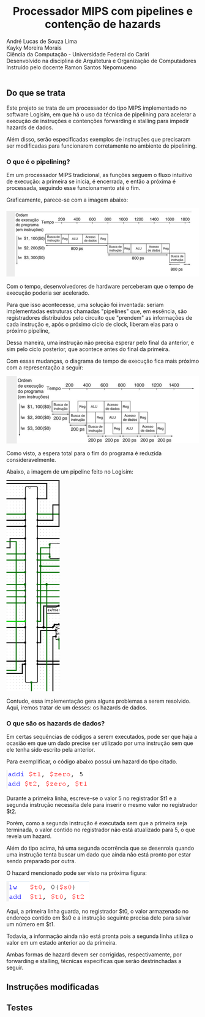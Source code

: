 <h1 style='text-align: center'>Processador MIPS com pipelines e contenção de hazards</h1>

André Lucas de Souza Lima <br>
Kayky Moreira Morais <br>
Ciência da Computação - Universidade Federal do Cariri <br>
Desenvolvido na disciplina de Arquitetura e Organização de Computadores <br>
Instruído pelo docente Ramon Santos Nepomuceno <br><br>

<h2>Do que se trata</h2>

Este projeto se trata de um processador do tipo MIPS implementado no software Logisim, em que há o uso da técnica de pipelining para acelerar a execução de instruções e contenções forwarding e stalling para impedir hazards de dados.

Além disso, serão especificadas exemplos de instruções que precisaram ser modificadas para funcionarem corretamente no ambiente de pipelining.

<h3>O que é o pipelining?</h3>

Em um processador MIPS tradicional, as funções seguem o fluxo intuitivo de execução: a primeira se inicia, é encerrada, e então a próxima é processada, seguindo esse funcionamento até o fim.

Graficamente, parece-se com a imagem abaixo:

![representação de instruções sem pipeline](./Imgs/instrucoes-sem-pipeline.png)

Com o tempo, desenvolvedores de hardware perceberam que o tempo de execução poderia ser acelerado.

Para que isso acontecesse, uma solução foi inventada: seriam implementadas estruturas chamadas "pipelines" que, em essência, são registradores distribuidos pelo circuito que "prendem" as informações de cada instrução e, após o próximo ciclo de clock, liberam elas para o próximo pipeline,

Dessa maneira, uma instrução não precisa esperar pelo final da anterior, e sim pelo ciclo posterior, que acontece antes do final da primeira.

Com essas mudanças, o diagrama de tempo de execução fica mais próximo com a representação a seguir:

![representação de instruções com pipeline](./Imgs/instrucoes-com-pipeline.png)

Como visto, a espera total para o fim do programa é reduzida consideravelmente.

Abaixo, a imagem de um pipeline feito no Logisim:

![pipeline em logisim](./Imgs/pipeline.png)

Contudo, essa implementação gera alguns problemas a serem resolvido. Aqui, iremos tratar de um desses: os hazards de dados.

<h3>O que são os hazards de dados?</h3>

Em certas sequências de códigos a serem executados, pode ser que haja a ocasião em que um dado precise ser utilizado por uma instrução sem que ele tenha sido escrito pela anterior. 

Para exemplificar, o código abaixo possui um hazard do tipo citado.

![hazard de primeiro tipo](./Imgs/hazard-tipo1.png)

Durante a primeira linha, escreve-se o valor 5 no registrador $t1 e a segunda instrução necessita dele para inserir o mesmo valor no registrador $t2.

Porém, como a segunda instrução é executada sem que a primeira seja terminada, o valor contido no registrador não está atualizado para 5, o que revela um hazard.

Além do tipo acima, há uma segunda ocorrência que se desenrola quando uma instrução tenta buscar um dado que ainda não está pronto por estar sendo preparado por outra.

O hazard mencionado pode ser visto na próxima figura:

![hazard de segundo tipo](./Imgs/hazard-tipo2.png)

Aqui, a primeira linha guarda, no registrador $t0, o valor armazenado no endereço contido em $s0 e a instrução seguinte precisa dele para salvar um número em $t1.

Todavia, a informação ainda não está pronta pois a segunda linha utiliza o valor em um estado anterior ao da primeira.

Ambas formas de hazard devem ser corrigidas, respectivamente, por forwarding e stalling, técnicas específicas que serão destrinchadas a seguir.

<h2>Instruções modificadas</h2>



<h2>Testes</h2>



